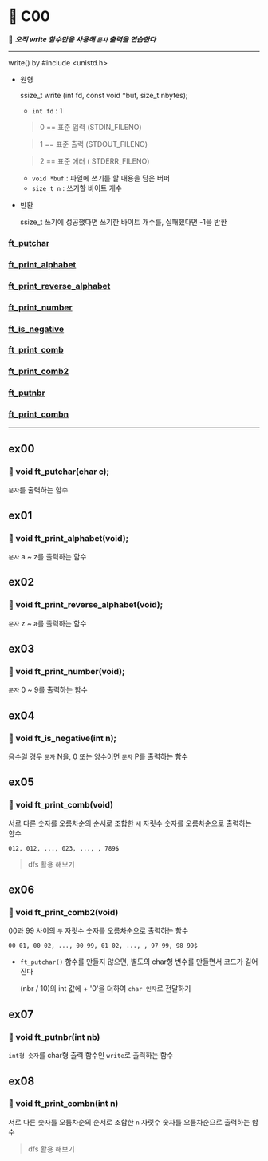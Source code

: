 # 📖 C00

📖 ***오직 write 함수만을 사용해 `문자` 출력을 연습한다***

-----

write() by #include <unistd.h>

- 원형

    ssize_t write (int fd, const void *buf, size_t nbytes);
    -   `int fd` : 1
    >   0 == 표준 입력 (STDIN_FILENO)

    >   1 == 표준 출력 (STDOUT_FILENO)

    >   2 == 표준 에러 ( STDERR_FILENO)

    -   `void *buf` : 파일에 쓰기를 할 내용을 담은 버퍼
    -   `size_t n` : 쓰기할 바이트 개수

- 반환

    ssize_t 쓰기에 성공했다면 쓰기한 바이트 개수를, 실패했다면 -1을 반환

### [ft_putchar](#ex00)
### [ft_print_alphabet](#ex01)
### [ft_print_reverse_alphabet](#ex02)
### [ft_print_number](#ex03)
### [ft_is_negative](#ex04)
### [ft_print_comb](#ex05)
### [ft_print_comb2](#ex06)
### [ft_putnbr](#ex07)
### [ft_print_combn](#ex08)

-----

## ex00 
### 📌 void    ft_putchar(char c);

`문자`를 출력하는 함수

## ex01 
### 📌 void    ft_print_alphabet(void);

`문자` a ~ z를 출력하는 함수

## ex02 
### 📌 void    ft_print_reverse_alphabet(void);

`문자` z ~ a를 출력하는 함수

## ex03 
### 📌 void    ft_print_number(void);

`문자` 0 ~ 9를 출력하는 함수

## ex04
###  📌 void    ft_is_negative(int n);

음수일 경우 `문자` N을, 0 또는 양수이면 `문자` P를 출력하는 함수

## ex05 
### 📌 void    ft_print_comb(void)

서로 다른 숫자를 오름차순의 순서로 조합한 `세` 자릿수 숫자를 오름차순으로 출력하는 함수

```
012, 012, ..., 023, ..., , 789$
```
> dfs 활용 해보기

## ex06
### 📌 void    ft_print_comb2(void)

00과 99 사이의 `두` 자릿수 숫자를 오름차순으로 출력하는 함수

```
00 01, 00 02, ..., 00 99, 01 02, ..., , 97 99, 98 99$
```

-   `ft_putchar()` 함수를 만들지 않으면, 별도의 char형 변수를 만들면서 코드가 길어진다
    
    (nbr / 10)의 int 값에 + '0'을 더하여 `char 인자`로 전달하기

## ex07
### 📌 void    ft_putnbr(int nb)

`int형 숫자`를 char형 출력 함수인 `write`로 출력하는 함수

## ex08
### 📌 void    ft_print_combn(int n)

서로 다른 숫자를 오름차순의 순서로 조합한 `n` 자릿수 숫자를 오름차순으로 출력하는 함수

> dfs 활용 해보기


